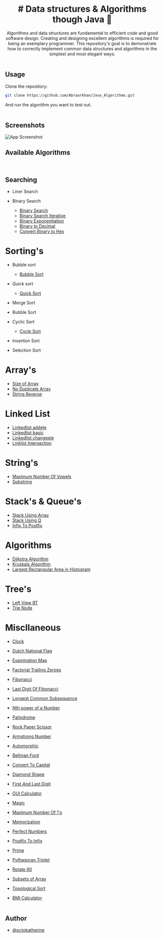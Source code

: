 # <div align="center"> # Data structures & Algorithms though Java 🙂  

<div align="center">Algorithms and data structures are fundamental to
 efficient code and good software design. 
 Creating and designing excellent algorithms 
 is required for being an exemplary programmer. 
 This repository's goal is to demonstrate how to 
 correctly implement common data structures and algorithms
  in the simplest and most elegant ways.</div>

</div>

<br>

## Usage

Clone the repository:

```bash
git clone https://github.com/Abraarkhan/Java_Algorithms.git
```
And run the algorithm you want to test out.
<br>
<br>

## Screenshots

![App Screenshot](https://media.geeksforgeeks.org/wp-content/uploads/20220520182504/ClassificationofDataStructure-660x347.jpg)



## Available Algorithms
<br>

## Searching

* Liner Search

* Binary Search
    * [Binary Search](https://github.com/Abraarkhan/Java_Algorithms/blob/main/Binary%20Search.java)
    * [Binary Search Iterative](https://github.com/Abraarkhan/Java_Algorithms/blob/main/BinarySearchIterative.java)
    * [Binary Exponentiation](https://github.com/Abraarkhan/Java_Algorithms/blob/main/BinaryExponentiation.java)
    * [Binary to Decimal](https://github.com/Abraarkhan/Java_Algorithms/blob/main/Binarytodecimal.java)
    * [Convert Binary to Hex](https://github.com/Abraarkhan/Java_Algorithms/blob/main/Clock.java)




# Sorting's
  * Bubble sort
    * [Bubble Sort](https://github.com/Abraarkhan/Java_Algorithms/blob/main/BubbleSort.java)
    
  * Quick sort
    * [Quick Sort](https://github.com/Abraarkhan/Java_Algorithms/blob/main/QuickSort.java)
  * Merge Sort
  * Bubble Sort
  * Cyclic Sort
    *  [Cycle Sort](https://github.com/Abraarkhan/Java_Algorithms/blob/main/CyclicSort.java)
  * Insertion Sort
  * Selection Sort


# Array's
* [Size of Array](https://github.com/Abraarkhan/Java_Algorithms/blob/main/size%20of%20array.java)
* [No Duplicate Array](https://github.com/Abraarkhan/Java_Algorithms/blob/main/NoDupArray.java)
* [String Reverse](https://github.com/Abraarkhan/Java_Algorithms/blob/main/stringReverse.java)

# Linked List
* [Linkedlist addele](https://github.com/Abraarkhan/Java_Algorithms/blob/main/linkedlist_addele.java)
* [Linkedlist basic](https://github.com/Abraarkhan/Java_Algorithms/blob/main/linkedlist_basic.java)
* [Linkedlist changeele](https://github.com/Abraarkhan/Java_Algorithms/blob/main/linkedlist_changeele.java)
* [Linklist Intersection](https://github.com/Abraarkhan/Java_Algorithms/blob/main/linklist_intersection.java)

# String's
* [Maximum Number Of Vowels](https://github.com/Abraarkhan/Java_Algorithms/blob/main/no_of_vowels.java)
* [Substring](https://github.com/Abraarkhan/Java_Algorithms/blob/main/Substring.java)

# Stack's & Queue's
* [Stack Using Array](https://github.com/Abraarkhan/Java_Algorithms/blob/main/stackArrayApp.java)
* [Stack Using Q](https://github.com/Abraarkhan/Java_Algorithms/blob/main/stack_usingQ.java)
* [Infix To Postfix](https://github.com/Abraarkhan/Java_Algorithms/blob/main/infix2postfix.java)

# Algorithms

* [Dijkstra Algorithm](https://github.com/Abraarkhan/Java_Algorithms/blob/main/Dijkstra%20Algorithm.java)
* [Kruskals Algorithm](https://github.com/Abraarkhan/Java_Algorithms/blob/main/Kruskals_Algo.java)
* [Largest Rectangular Area in Histogram](https://github.com/Abraarkhan/Java_Algorithms/blob/main/Largest_Rectangular_Area_in_a_Histogram.java)

# Tree's
* [Left View BT](https://github.com/Abraarkhan/Java_Algorithms/blob/main/leftViewBT.java)
* [Trie Node](https://github.com/Abraarkhan/Java_Algorithms/blob/main/trie.java)

# Miscllaneous


* [Clock](https://github.com/Abraarkhan/Java_Algorithms/blob/main/Clock.java)
* [Dutch National Flag](https://github.com/Abraarkhan/Java_Algorithms/blob/main/DutchNationalFlagAlgo.java)
* [Examination Map](https://github.com/Abraarkhan/Java_Algorithms/blob/main/Examination_map.java)
* [Factorial Trailing Zeroes](https://github.com/Abraarkhan/Java_Algorithms/blob/main/Factorial_Trailing_Zeroes.java)
* [Fibonacci](https://github.com/Abraarkhan/Java_Algorithms/blob/main/Fibonacci.java)
* [Last Digit Of Fibonacci](https://github.com/Abraarkhan/Java_Algorithms/blob/main/Last%20Digit%20of%20FIbonnaci.java)
* [Longest Common Subsequence](https://github.com/Abraarkhan/Java_Algorithms/blob/main/Longest%20Common%20Subsequence.java)

* [Nth power of a Number](https://github.com/Abraarkhan/Java_Algorithms/blob/main/Nth_Power_of_a_Number.java)
* [Palindrome](https://github.com/Abraarkhan/Java_Algorithms/blob/main/PALLINDROME.java)

* [Rock Paper Scissor](https://github.com/Abraarkhan/Java_Algorithms/blob/main/Rock_Paper_Scissor.java)

* [Armstrong Number](https://github.com/Abraarkhan/Java_Algorithms/blob/main/armstrong_no.java)
* [Automorphic](https://github.com/Abraarkhan/Java_Algorithms/blob/main/automorphic.java)
* [Bellman Ford](https://github.com/Abraarkhan/Java_Algorithms/blob/main/bellman_ford.java)
* [Convert To Capital](https://github.com/Abraarkhan/Java_Algorithms/blob/main/convtocap.java)
* [Diamond Shape](https://github.com/Abraarkhan/Java_Algorithms/blob/main/diamond_shape.java)
* [First And Last Digit](https://github.com/Abraarkhan/Java_Algorithms/blob/main/fdld.java)
* [GUI Calculator](https://github.com/Abraarkhan/Java_Algorithms/blob/main/gui%20calculator.java)



* [Magic](https://github.com/Abraarkhan/Java_Algorithms/blob/main/magic.java)
* [Maximum Number Of 1's](https://github.com/Abraarkhan/Java_Algorithms/blob/main/maximum%20number%20of%201s.java)
* [Memorization](https://github.com/Abraarkhan/Java_Algorithms/blob/main/memoization.java)

* [Perfect Numbers](https://github.com/Abraarkhan/Java_Algorithms/blob/main/perfectNumbers.java)
* [Postfix To Infix](https://github.com/Abraarkhan/Java_Algorithms/blob/main/postfix2infix.java)
* [Prime](https://github.com/Abraarkhan/Java_Algorithms/blob/main/prime.java)
* [Pythagoran Triplet](https://github.com/Abraarkhan/Java_Algorithms/blob/main/pythagoreanTriplet.java)
* [Rotate 90](https://github.com/Abraarkhan/Java_Algorithms/blob/main/rotate90)



* [Subsets of Array](https://github.com/Abraarkhan/Java_Algorithms/blob/main/subsetsofarray.java)
* [Topological Sort](https://github.com/Abraarkhan/Java_Algorithms/blob/main/topologicalSort.java)

* [BMI Calculator](https://github.com/Abraarkhan/Java_Algorithms/blob/main/BMI.java)
<br><br>

## Author

- [@octokatherine](https://github.com/Abraarkhan)

<!--
## <div align="center">Contributing</div>

<div align="center">
<p>Pull requests are welcome.</p>
<p> For major changes, please open an issue first to discuss what you would like to change.</p>
</div>
>